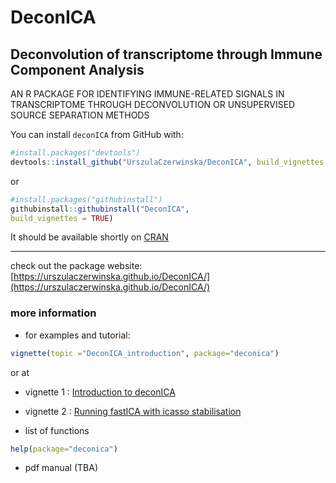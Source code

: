 # DeconICA

## **Deconvolution of transcriptome through Immune Component Analysis**

AN R PACKAGE FOR IDENTIFYING  IMMUNE-RELATED SIGNALS  IN TRANSCRIPTOME THROUGH DECONVOLUTION OR UNSUPERVISED  SOURCE SEPARATION METHODS

You can install `deconICA` from GitHub with:

```r
#install.packages("devtools")
devtools::install_github("UrszulaCzerwinska/DeconICA", build_vignettes = TRUE)
```

or

```r
#install.packages("githubinstall")
githubinstall::githubinstall("DeconICA", 
build_vignettes = TRUE)
```

It should be available shortly on [CRAN](https://cran.r-project.org/web/packages/deconica/index.html)

---
check out the package website: [https://urszulaczerwinska.github.io/DeconICA/](https://urszulaczerwinska.github.io/DeconICA/)
### more information

*  for examples and tutorial: 
```r 
vignette(topic ="DeconICA_introduction", package="deconica")
```
   or at 
   
   * vignette 1 : [Introduction to deconICA](https://urszulaczerwinska.github.io/DeconICA/DeconICA_introduction.html) 
   * vignette 2 : [Running fastICA with icasso stabilisation](https://urszulaczerwinska.github.io/DeconICA/Icasso.html) 

* list of functions
```r 
help(package="deconica")
```
* pdf manual (TBA)
 

